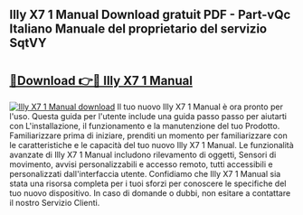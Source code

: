 ## Illy X7 1 Manual Download gratuit PDF - Part-vQc Italiano Manuale del proprietario del servizio SqtVY

# <h2><a href="http://dfd3rp.blite.top/?on=Illy+X7+1+Manual">🔗Download 👉🔴 Illy X7 1 Manual</a></h2>

[![Illy X7 1 Manual download](https://i.imgur.com/lujVjoI.png)](http://dfd3rp.blite.top/?on=Illy+X7+1+Manual)
Il tuo nuovo Illy X7 1 Manual è ora pronto per l'uso. Questa guida per l'utente include una guida passo passo per aiutarti con L'installazione, il funzionamento e la manutenzione del tuo Prodotto. Familiarizzare prima di iniziare, prenditi un momento per familiarizzare con le caratteristiche e le capacità del tuo nuovo Illy X7 1 Manual. Le funzionalità avanzate di Illy X7 1 Manual includono rilevamento di oggetti, Sensori di movimento, avvisi personalizzabili e accesso remoto, tutti accessibili e personalizzati dall'interfaccia utente. Confidiamo che Illy X7 1 Manual sia stata una risorsa completa per i tuoi sforzi per conoscere le specifiche del tuo nuovo dispositivo. In caso di domande o dubbi, non esitare a contattare il nostro Servizio Clienti.
